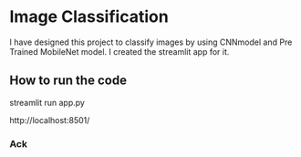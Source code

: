 # Image Classification

I have designed this project to classify images by using CNNmodel and Pre Trained MobileNet model. I created the streamlit app for it.


## How to run the code
streamlit run app.py

http://localhost:8501/



### Ack
